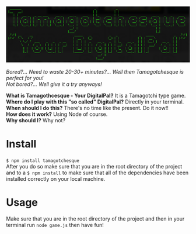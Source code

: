 ![Tamagotchesque](./assets/images/tamagotchesque.png)  

*Bored?... Need to waste 20-30+ minutes?... Well then Tamagotchesque is perfect for you!*  
*Not bored?... Well give it a try anyways!*  

**What is Tamagothcesque - Your DigitalPal?** It is a Tamagotchi type game.  
**Where do I play with this "so called" DigitalPal?** Directly in your terminal.  
**When should I do this?** There's no time like the present. Do it now!!  
**How does it work?** Using Node of course.  
**Why should I?** Why not? 

# Install  
`$ npm install tamagotchesque`  
After you do so make sure that you are in the root directory of the project and to a `$ npm install` to make sure that all of the dependencies have been installed correctly on your local machine.  

# Usage  
Make sure that you are in the root directory of the project and then in your terminal run `node game.js` then have fun!  